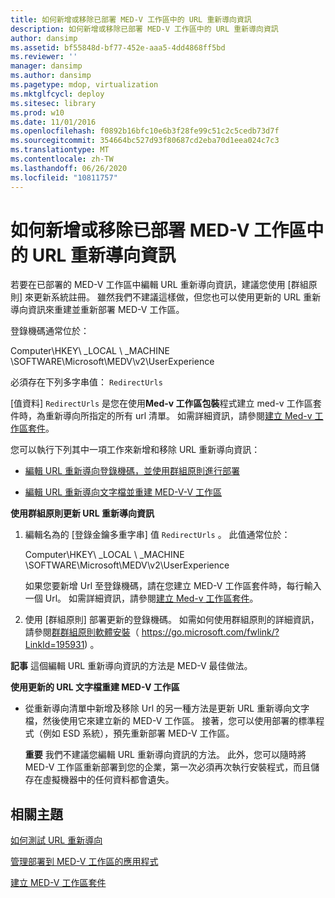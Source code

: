 ```yaml
---
title: 如何新增或移除已部署 MED-V 工作區中的 URL 重新導向資訊
description: 如何新增或移除已部署 MED-V 工作區中的 URL 重新導向資訊
author: dansimp
ms.assetid: bf55848d-bf77-452e-aaa5-4dd4868ff5bd
ms.reviewer: ''
manager: dansimp
ms.author: dansimp
ms.pagetype: mdop, virtualization
ms.mktglfcycl: deploy
ms.sitesec: library
ms.prod: w10
ms.date: 11/01/2016
ms.openlocfilehash: f0892b16bfc10e6b3f28fe99c51c2c5cedb73d7f
ms.sourcegitcommit: 354664bc527d93f80687cd2eba70d1eea024c7c3
ms.translationtype: MT
ms.contentlocale: zh-TW
ms.lasthandoff: 06/26/2020
ms.locfileid: "10811757"
---
```

# 如何新增或移除已部署 MED-V 工作區中的 URL 重新導向資訊


若要在已部署的 MED-V 工作區中編輯 URL 重新導向資訊，建議您使用 [群組原則] 來更新系統註冊。 雖然我們不建議這樣做，但您也可以使用更新的 URL 重新導向資訊來重建並重新部署 MED-V 工作區。

登錄機碼通常位於：

Computer\\HKEY\ _LOCAL \ _MACHINE \\SOFTWARE\\Microsoft\\MEDV\\v2\\UserExperience

必須存在下列多字串值： `RedirectUrls`

[值資料] `RedirectUrls` 是您在使用**Med-v 工作區包裝**程式建立 med-v 工作區套件時，為重新導向所指定的所有 url 清單。 如需詳細資訊，請參閱[建立 Med-v 工作區套件](create-a-med-v-workspace-package.md)。

您可以執行下列其中一項工作來新增和移除 URL 重新導向資訊：

-   [編輯 URL 重新導向登錄機碼，並使用群組原則進行部署](#bkmk-editreg)

-   [編輯 URL 重新導向文字檔並重建 MED-V-V 工作區](#bkmk-edittext)

<a href="" id="bkmk-editreg"></a>**使用群組原則更新 URL 重新導向資訊**

1.  編輯名為的 [登錄金鑰多重字串] 值 `RedirectUrls` 。 此值通常位於：

    Computer\\HKEY\ _LOCAL \ _MACHINE \\SOFTWARE\\Microsoft\\MEDV\\v2\\UserExperience

    如果您要新增 Url 至登錄機碼，請在您建立 MED-V 工作區套件時，每行輸入一個 Url。 如需詳細資訊，請參閱[建立 Med-v 工作區套件](create-a-med-v-workspace-package.md)。

2.  使用 [群組原則] 部署更新的登錄機碼。 如需如何使用群組原則的詳細資訊，請參閱[群群組原則軟體安裝](https://go.microsoft.com/fwlink/?LinkId=195931)（ https://go.microsoft.com/fwlink/?LinkId=195931) 。

**記事** 這個編輯 URL 重新導向資訊的方法是 MED-V 最佳做法。

 

<a href="" id="bkmk-edittext"></a>**使用更新的 URL 文字檔重建 MED-V 工作區**

-   從重新導向清單中新增及移除 Url 的另一種方法是更新 URL 重新導向文字檔，然後使用它來建立新的 MED-V 工作區。 接著，您可以使用部署的標準程式（例如 ESD 系統），預先重新部署 MED-V 工作區。

    **重要** 我們不建議您編輯 URL 重新導向資訊的方法。 此外，您可以隨時將 MED-V 工作區重新部署到您的企業，第一次必須再次執行安裝程式，而且儲存在虛擬機器中的任何資料都會遺失。

     

## 相關主題


[如何測試 URL 重新導向](how-to-test-url-redirection.md)

[管理部署到 MED-V 工作區的應用程式](managing-applications-deployed-to-med-v-workspaces.md)

[建立 MED-V 工作區套件](create-a-med-v-workspace-package.md)

 

 





